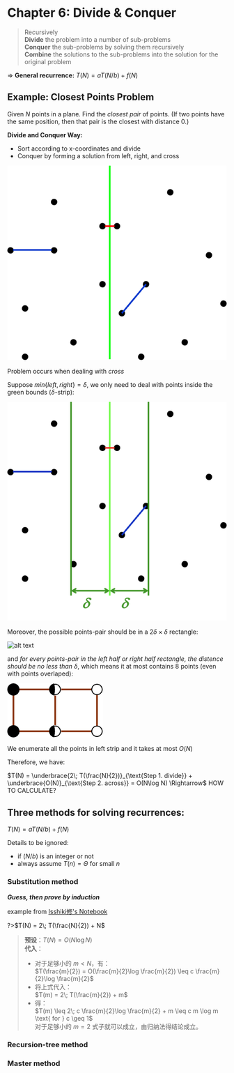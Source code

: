 # Chapter 6: Divide & Conquer  

>Recursively  
>   **Divide** the problem into a number of sub-problems  
>   **Conquer** the sub-problems by solving them recursively  
>   **Combine** the solutions to the sub-problems into the solution for the original problem  

$\Rightarrow$ **General recurrence:** $T(N)=aT(N/b)+f(N)$  

## Example: Closest Points Problem  

Given $N$ points in a plane. Find the *closest pair* of points. (If two points have the same position, then that pair is the closest with distance $0$.)  

**Divide and Conquer Way:**  
- Sort according to x-coordinates and divide  
- Conquer by forming a solution from left, right, and cross  

![alt text](54.png)  

Problem occurs when dealing with *cross*  

Suppose $min\{left, right\}=\delta$, we only need to deal with points inside the green bounds ($\delta$-strip):  

![alt text](55.png)  

Moreover, the possible points-pair should be in a $2\delta \times \delta$ rectangle:  

![alt text](c:/Users/DELL/AppData/Local/Temp/57.svg)  

and *for every points-pair in the left half or right half rectangle, the distence should be no less than* $\delta$, which means it at most contains 8 points (even with points overlaped):   

![alt text](58.png)  

We enumerate all the points in left strip and it takes at most $O(N)$  

Therefore, we have:  

$T(N) = \underbrace{2\; T(\frac{N}{2})}_{\text{Step 1. divide}} + \underbrace{O(N)}_{\text{Step 2. across}} = O(N\log N) \Rightarrow$ HOW TO CALCULATE?  

## Three methods for solving recurrences:  

$T(N)=aT(N/b)+f(N)$  

Details to be ignored:  
- if $(N/b)$ is an integer or not  
- always assume $T(n)=\Theta$ for small $n$  

### Substitution method  

***Guess, then prove by induction***  

example from [Isshiki修's Notebook](https://note.isshikih.top/cour_note/D2CX_AdvancedDataStructure/Lec07/#%E4%BB%A3%E6%8D%A2%E6%B3%95)

?>$T(N) = 2\; T(\frac{N}{2}) + N$

>**预设**：$T(N) = O(N\log N)$  
>**代入**：  
> - 对于足够小的 $m < N$，有：  
>$T(\frac{m}{2}) = O(\frac{m}{2}\log \frac{m}{2}) \leq c \frac{m}{2}\log \frac{m}{2}$  
> - 将上式代入：  
> $T(m) = 2\; T(\frac{m}{2}) + m$  
> - 得：  
> $T(m) \leq 2\; c \frac{m}{2}\log \frac{m}{2} + m \leq c m \log m \text{ for } c \geq 1$  
>对于足够小的 $m = 2$ 式子就可以成立，由归纳法得结论成立。  

### Recursion-tree method  



### Master method  


